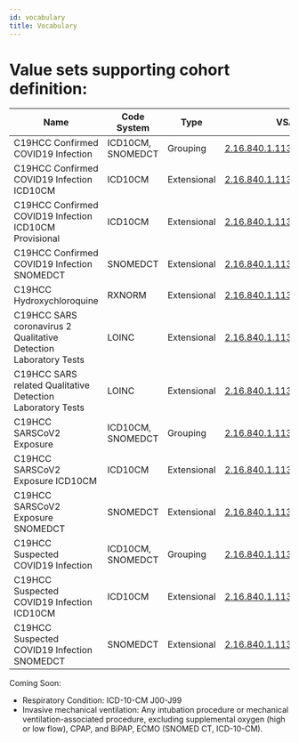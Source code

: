 ```yaml
---
id: vocabulary
title: Vocabulary
---
```


# Value sets supporting cohort definition:

| Name                                                             | Code System       | Type        | VSAC OID                 | # Values |
| ---------------------------------------------------------------- | ----------------- | ----------- | ------------------------------ | -- |
| C19HCC Confirmed COVID19 Infection                               | ICD10CM, SNOMEDCT | Grouping    | [2.16.840.1.113762.1.4.1032.117](https://vsac.nlm.nih.gov/valueset/2.16.840.1.113762.1.4.1032.117/expansion/Latest) | 2  |
| C19HCC Confirmed COVID19 Infection ICD10CM                       | ICD10CM           | Extensional | [2.16.840.1.113762.1.4.1032.110](https://vsac.nlm.nih.gov/valueset/2.16.840.1.113762.1.4.1032.110/expansion/Latest) | 1  |
| C19HCC Confirmed COVID19 Infection ICD10CM Provisional           | ICD10CM           | Extensional | [2.16.840.1.113762.1.4.1032.105](https://vsac.nlm.nih.gov/valueset/2.16.840.1.113762.1.4.1032.105/expansion/Latest) | 0  |
| C19HCC Confirmed COVID19 Infection SNOMEDCT                      | SNOMEDCT          | Extensional | [2.16.840.1.113762.1.4.1032.114](https://vsac.nlm.nih.gov/valueset/2.16.840.1.113762.1.4.1032.114/expansion/Latest) | 1  |
| C19HCC Hydroxychloroquine                                        | RXNORM            | Extensional | [2.16.840.1.113762.1.4.1032.127](https://vsac.nlm.nih.gov/valueset/2.16.840.1.113762.1.4.1032.127/expansion/Latest) | 12 |
| C19HCC SARS coronavirus 2 Qualitative Detection Laboratory Tests | LOINC             | Extensional | [2.16.840.1.113762.1.4.1032.109](https://vsac.nlm.nih.gov/valueset/2.16.840.1.113762.1.4.1032.109/expansion/Latest) | 0  |
| C19HCC SARS related Qualitative Detection Laboratory Tests       | LOINC             | Extensional | [2.16.840.1.113762.1.4.1032.113](https://vsac.nlm.nih.gov/valueset/2.16.840.1.113762.1.4.1032.113/expansion/Latest) | 0  |
| C19HCC SARSCoV2 Exposure                                         | ICD10CM, SNOMEDCT | Grouping    | [2.16.840.1.113762.1.4.1032.120](https://vsac.nlm.nih.gov/valueset/2.16.840.1.113762.1.4.1032.120/expansion/Latest) | 2  |
| C19HCC SARSCoV2 Exposure ICD10CM                                 | ICD10CM           | Extensional | [2.16.840.1.113762.1.4.1032.118](https://vsac.nlm.nih.gov/valueset/2.16.840.1.113762.1.4.1032.118/expansion/Latest) | 1  |
| C19HCC SARSCoV2 Exposure SNOMEDCT                                | SNOMEDCT          | Extensional | [2.16.840.1.113762.1.4.1032.119](https://vsac.nlm.nih.gov/valueset/2.16.840.1.113762.1.4.1032.119/expansion/Latest) | 1  |
| C19HCC Suspected COVID19 Infection                               | ICD10CM, SNOMEDCT | Grouping    | [2.16.840.1.113762.1.4.1032.116](https://vsac.nlm.nih.gov/valueset/2.16.840.1.113762.1.4.1032.116/expansion/Latest) | 14 |
| C19HCC Suspected COVID19 Infection ICD10CM                       | ICD10CM           | Extensional | [2.16.840.1.113762.1.4.1032.106](https://vsac.nlm.nih.gov/valueset/2.16.840.1.113762.1.4.1032.106/expansion/Latest) | 13 |
| C19HCC Suspected COVID19 Infection SNOMEDCT                      | SNOMEDCT          | Extensional | [2.16.840.1.113762.1.4.1032.115](https://vsac.nlm.nih.gov/valueset/2.16.840.1.113762.1.4.1032.115/expansion/Latest) | 1  |

Coming Soon:

* Respiratory Condition: ICD-10-CM J00-J99
* Invasive mechanical ventilation: Any intubation procedure or mechanical ventilation-associated procedure, excluding supplemental oxygen (high or low flow), CPAP, and BiPAP, ECMO (SNOMED CT, ICD-10-CM).
